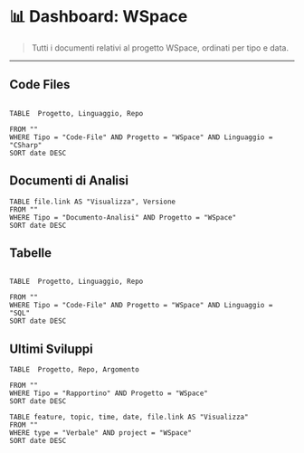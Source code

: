 # 📊 Dashboard: WSpace

> Tutti i documenti relativi al progetto  WSpace, ordinati per tipo e data.

---

##  Code Files


```dataview

TABLE  Progetto, Linguaggio, Repo

FROM ""
WHERE Tipo = "Code-File" AND Progetto = "WSpace" AND Linguaggio = "CSharp"
SORT date DESC
```

##  Documenti di Analisi 

```dataview
TABLE file.link AS "Visualizza", Versione
FROM ""
WHERE Tipo = "Documento-Analisi" AND Progetto = "WSpace"
SORT date DESC
```

## Tabelle

```dataview

TABLE  Progetto, Linguaggio, Repo

FROM ""
WHERE Tipo = "Code-File" AND Progetto = "WSpace" AND Linguaggio = "SQL"
SORT date DESC
```

## Ultimi Sviluppi 
```dataview
TABLE  Progetto, Repo, Argomento

FROM ""
WHERE Tipo = "Rapportino" AND Progetto = "WSpace"
SORT date DESC
```

```dataview
TABLE feature, topic, time, date, file.link AS "Visualizza"
FROM ""
WHERE type = "Verbale" AND project = "WSpace"
SORT date DESC
```

